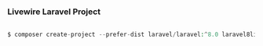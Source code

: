 ### Livewire Laravel Project 

```php 

$ composer create-project --prefer-dist laravel/laravel:^8.0 laravel8livewire

```

